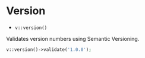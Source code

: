 # Version

- `v::version()`

Validates version numbers using Semantic Versioning.

```php
v::version()->validate('1.0.0');
```

